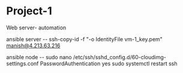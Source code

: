 # Project-1
Web server- automation

ansible server --
    ssh-copy-id -f "-o IdentityFile vm-1_key.pem"  manish@4.213.63.216
    
ansible node --
    sudo nano /etc/ssh/sshd_config.d/60-cloudimg-settings.conf
        PasswordAuthentication yes
    sudo systemctl restart ssh

